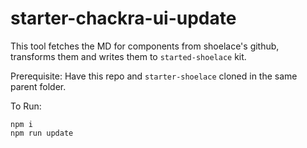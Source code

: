 # starter-chackra-ui-update

This tool fetches the MD for components from shoelace's github, transforms them and writes them to `started-shoelace` kit.

Prerequisite:
Have this repo and `starter-shoelace` cloned in the same parent folder.

To Run:
```
npm i
npm run update
```
